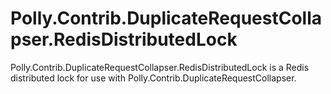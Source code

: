 # Polly.Contrib.DuplicateRequestCollapser.RedisDistributedLock
Polly.Contrib.DuplicateRequestCollapser.RedisDistributedLock is a Redis distributed lock for use with Polly.Contrib.DuplicateRequestCollapser.
